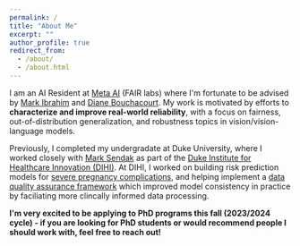 ```yaml
---
permalink: /
title: "About Me"
excerpt: ""
author_profile: true
redirect_from: 
  - /about/
  - /about.html
---
```


I am an AI Resident at [Meta AI](https://ai.meta.com/research/) (FAIR labs) where I'm fortunate to be advised by [Mark Ibrahim](https://scholar.google.com/citations?hl=en&user=AqYyoCMAAAAJ&view_op=list_works&sortby=pubdate) and [Diane Bouchacourt](https://scholar.google.com/citations?user=iXOzeWUAAAAJ&hl=en&oi=ao). My work is motivated by efforts to **characterize and improve real-world reliability**, with a focus on fairness, out-of-distribution generalization, and robustness topics in vision/vision-language models. 


Previously, I completed my undergradate at Duke University, where I worked closely with [Mark Sendak](https://scholar.google.com/citations?user=U0kHK8wAAAAJ&hl=en&oi=ao) as part of the [Duke Institute for Healthcare Innovation (DIHI)](https://dihi.org/projects/). At DIHI, I worked on building risk prediction models for [severe pregnancy complications](), and helping implement a [data quality assurance framework](https://proceedings.mlr.press/v182/sendak22a.html) which improved model consistency in practice by faciliating more clincally informed data processing.  

**I'm very excited to be applying to PhD programs this fall (2023/2024 cycle) - if you are looking for PhD students or would recommend people I should work with, feel free to reach out!**

